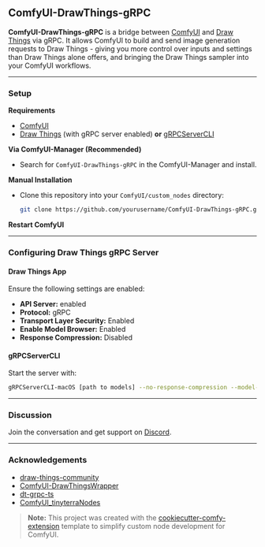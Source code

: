 ## ComfyUI-DrawThings-gRPC

**ComfyUI-DrawThings-gRPC** is a bridge between [ComfyUI](https://www.comfy.org/) and [Draw Things](https://drawthings.ai/) via gRPC. It allows ComfyUI to build and send image generation requests to Draw Things - giving you more control over inputs and settings than Draw Things alone offers, and bringing the Draw Things sampler into your ComfyUI workflows.

---

### Setup

**Requirements**

- [ComfyUI](https://www.comfy.org/)
- [Draw Things](https://drawthings.ai/) (with gRPC server enabled) **or** [gRPCServerCLI](https://github.com/drawthingsai/draw-things-community/tree/main?tab=readme-ov-file#self-host-grpcservercli-from-packaged-binaries)


**Via ComfyUI-Manager (Recommended)**
- Search for `ComfyUI-DrawThings-gRPC` in the ComfyUI-Manager and install.

**Manual Installation**
- Clone this repository into your `ComfyUI/custom_nodes` directory:
  ```sh
  git clone https://github.com/yourusername/ComfyUI-DrawThings-gRPC.git ComfyUI/custom_nodes/ComfyUI-DrawThings-gRPC
  ```

**Restart ComfyUI**

---

### Configuring Draw Things gRPC Server

#### Draw Things App

Ensure the following settings are enabled:
- **API Server:** enabled
- **Protocol:** gRPC
- **Transport Layer Security:** Enabled
- **Enable Model Browser:** Enabled
- **Response Compression:** Disabled


#### gRPCServerCLI

Start the server with:
```sh
gRPCServerCLI-macOS [path to models] --no-response-compression --model-browser
```

---

### Discussion

Join the conversation and get support on [Discord](https://discord.com/channels/1038516303666876436/1357377020299837464).

---

### Acknowledgements

- [draw-things-community](https://github.com/drawthingsai/draw-things-community)
- [ComfyUI-DrawThingsWrapper](https://github.com/JosephThomasParker/ComfyUI-DrawThingsWrapper)
- [dt-grpc-ts](https://github.com/kcjerrell/dt-grpc-ts)
- [ComfyUI_tinyterraNodes](https://github.com/TinyTerra/ComfyUI_tinyterraNodes)

> **Note:**
> This project was created with the [cookiecutter-comfy-extension](https://github.com/Comfy-Org/cookiecutter-comfy-extension) template to simplify custom node development for ComfyUI.
